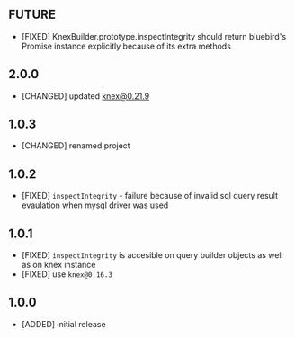## FUTURE

* [FIXED] KnexBuilder.prototype.inspectIntegrity should return bluebird's Promise instance explicitly because of its extra methods

## 2.0.0

* [CHANGED] updated knex@0.21.9

## 1.0.3

* [CHANGED] renamed project

## 1.0.2

* [FIXED] `inspectIntegrity` - failure because of invalid sql query result evaulation when mysql driver was used

## 1.0.1

* [FIXED] `inspectIntegrity` is accesible on query builder objects as well as on knex instance
* [FIXED] use `knex@0.16.3`

## 1.0.0

* [ADDED] initial release
